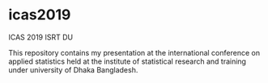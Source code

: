 # icas2019
ICAS 2019 ISRT DU

This repository contains my presentation at the international conference on applied statistics held at the institute of statistical research and training under university of Dhaka Bangladesh.

